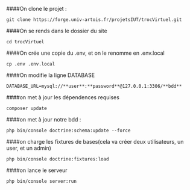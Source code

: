 ####On clone le projet :
```
git clone https://forge.univ-artois.fr/projetsIUT/trocVirtuel.git
```

####On se rends dans le dossier du site
```
cd trocVirtuel
```

####On crée une copie du .env, et on le renomme en .env.local
```
cp .env .env.local
```
####On modifie la ligne DATABASE
```
DATABASE_URL=mysql://**user**:**password**@127.0.0.1:3306/**bdd**
```

####on met à jour les dépendences requises
```
composer update
```

####on met à jour notre bdd :
```
php bin/console doctrine:schema:update --force
```

####on charge les fixtures de bases(cela va créer deux utilisateurs, un user, et un admin)
```
php bin/console doctrine:fixtures:load
```

####on lance le serveur 
```
php bin/console server:run
```